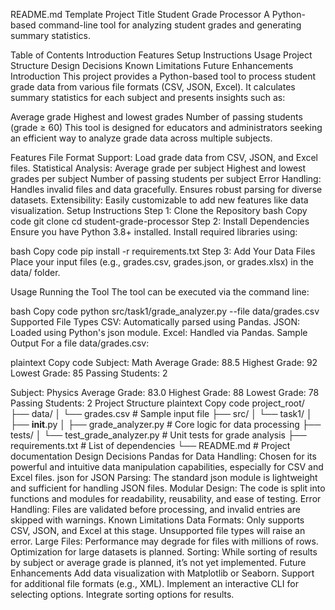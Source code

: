 README.md Template
Project Title
Student Grade Processor
A Python-based command-line tool for analyzing student grades and generating summary statistics.

Table of Contents
Introduction
Features
Setup Instructions
Usage
Project Structure
Design Decisions
Known Limitations
Future Enhancements
Introduction
This project provides a Python-based tool to process student grade data from various file formats (CSV, JSON, Excel). It calculates summary statistics for each subject and presents insights such as:

Average grade
Highest and lowest grades
Number of passing students (grade ≥ 60)
This tool is designed for educators and administrators seeking an efficient way to analyze grade data across multiple subjects.

Features
File Format Support: Load grade data from CSV, JSON, and Excel files.
Statistical Analysis:
Average grade per subject
Highest and lowest grades per subject
Number of passing students per subject
Error Handling:
Handles invalid files and data gracefully.
Ensures robust parsing for diverse datasets.
Extensibility: Easily customizable to add new features like data visualization.
Setup Instructions
Step 1: Clone the Repository
bash
Copy code
git clone <repository-url>
cd student-grade-processor
Step 2: Install Dependencies
Ensure you have Python 3.8+ installed. Install required libraries using:

bash
Copy code
pip install -r requirements.txt
Step 3: Add Your Data Files
Place your input files (e.g., grades.csv, grades.json, or grades.xlsx) in the data/ folder.

Usage
Running the Tool
The tool can be executed via the command line:

bash
Copy code
python src/task1/grade_analyzer.py --file data/grades.csv
Supported File Types
CSV: Automatically parsed using Pandas.
JSON: Loaded using Python's json module.
Excel: Handled via Pandas.
Sample Output
For a file data/grades.csv:

plaintext
Copy code
Subject: Math
    Average Grade: 88.5
    Highest Grade: 92
    Lowest Grade: 85
    Passing Students: 2

Subject: Physics
    Average Grade: 83.0
    Highest Grade: 88
    Lowest Grade: 78
    Passing Students: 2
Project Structure
plaintext
Copy code
project_root/
├── data/
│   └── grades.csv          # Sample input file
├── src/
│   └── task1/
│       ├── __init__.py
│       ├── grade_analyzer.py   # Core logic for data processing
├── tests/
│   └── test_grade_analyzer.py  # Unit tests for grade analysis
├── requirements.txt       # List of dependencies
└── README.md              # Project documentation
Design Decisions
Pandas for Data Handling: Chosen for its powerful and intuitive data manipulation capabilities, especially for CSV and Excel files.
json for JSON Parsing: The standard json module is lightweight and sufficient for handling JSON files.
Modular Design: The code is split into functions and modules for readability, reusability, and ease of testing.
Error Handling: Files are validated before processing, and invalid entries are skipped with warnings.
Known Limitations
Data Formats: Only supports CSV, JSON, and Excel at this stage. Unsupported file types will raise an error.
Large Files: Performance may degrade for files with millions of rows. Optimization for large datasets is planned.
Sorting: While sorting of results by subject or average grade is planned, it’s not yet implemented.
Future Enhancements
Add data visualization with Matplotlib or Seaborn.
Support for additional file formats (e.g., XML).
Implement an interactive CLI for selecting options.
Integrate sorting options for results.

